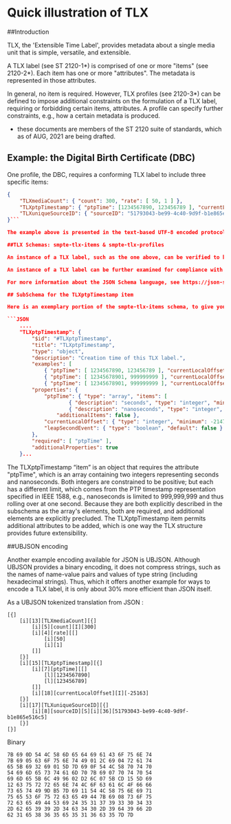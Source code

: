 # Quick illustration of TLX

##Introduction

TLX, the 'Extensible Time Label', provides metadata about a single media unit that is simple, versatile, and extensible.

A TLX label (see ST 2120-1*) is comprised of one or more "items" (see 2120-2*).  Each item has one or more "attributes".  The metadata is represented in those attributes.

In general, no item is required.  However, TLX profiles (see 2120-3*) can be defined to impose additional constraints on the formulation of a TLX label, requiring or forbidding certain items, attributes.  A profile can specify further constraints, e.g., how a certain metadata is produced.

* these documents are members of the ST 2120 suite of standards, which as of AUG, 2021 are being drafted.

## Example: the Digital Birth Certificate (DBC)

One profile, the DBC, requires a conforming TLX label to include three specific items:

```JSON
{
    "TLXmediaCount": { "count": 300, "rate": [ 50, 1 ] },
    "TLXptpTimestamp": { "ptpTime": [1234567890, 123456789 ], "currentLocalOffset": -25163 },
    "TLXuniqueSourceID": { "sourceID": "51793043-be99-4c40-9d9f-b1e865e516c5" }
}```

The example above is presented in the text-based UTF-8 encoded protocol "JSON".  JSON is a great choice when trying to understand what's in a message – it's quite easy to read.  Of course, for a complete understanding of the elements, one should consult the SMPTE ST 2120 suite of documents, currently in draft.  However, a JSON representation is not at all compact.  The underlying metadata data can be much more efficiently represented by other encodings, such as the SMPTE KLV data encoding protocol described in SMTPE ST 336, which should suggest that a TLX label could be encoded in multiple, different ways.

##TLX Schemas: smpte-tlx-items & smpte-tlx-profiles

An instance of a TLX label, such as the one above, can be verified to be a valid TLX instance by the JSON Schema smpte-tlx-items.json.  The TLX label itself is merely an object: a non-empty, unordered collection of items, none of which are required.  TLX items are themselves objects, an non-empty unordered collection of attributes, some of which might be required.  The smpte-tlx-items schema includes the overall TLX schema, a subschema for each of the TLX items and its attributes, and some derived types that also appear as subschemas to assist in consistency when describing the attributes.

An instance of a TLX label can be further examined for compliance with a TLX profile (such as the DBC), by verification against the appropriate subschema withn the smpte-tlx-profiles.json schema.  Each profile subschema tests for those (testable) constraints that are additional relative to those already needed for a TLX label to be valid.

For more information about the JSON Schema language, see https://json-schema.org/

## SubSchema for the TLXptpTimestamp item

Here is an exemplary portion of the smpte-tlx-items schema, to give you an idea of how to read it.  This portion describes what is allowed for the TLXptpTimestamp, the middle line of the example TLX label above.

```JSON
    ....
    "TLXptpTimestamp": {
        "$id": "#TLXptpTimestamp",
        "title": "TLXptpTimestamp",
        "type": "object",
        "description": "Creation time of this TLX label.",
        "examples": [
            { "ptpTime": [ 1234567890, 123456789 ], "currentLocalOffset": -25163, "leapSecondEvent": false },
            { "ptpTime": [ 12345678901, 999999999 ], "currentLocalOffset": -25163},
            { "ptpTime": [ 12345678901, 999999999 ], "currentLocalOffset": -25163, "foo": "bar" } ],
        "properties": {
            "ptpTime": { "type": "array", "items": [
                    { "description": "seconds", "type": "integer", "minimum": 0, "exclusiveMaximum": 281474976710656 },
                    { "description": "nanoseconds", "type": "integer", "minimum": 0, "exclusiveMaximum": 1000000000 } ],
                "additionalItems": false },
            "currentLocalOffset": { "type": "integer", "minimum": -2147483648, "exclusiveMaximum": 2147483648 },
            "leapSecondEvent": { "type": "boolean", "default": false }
        },
        "required": [ "ptpTime" ],
        "additionalProperties": true
    }...
```

The TLXptpTimestamp “item” is an object that requires the attribute "ptpTime", which is an array containing two integers representing seconds and nanoseconds.  Both integers are constrained to be positive; but each has a different limit, which comes from the PTP timestamp representation specified in IEEE 1588, e.g., nanoseconds is limited to 999,999,999 and thus rolling over at one second.  Because they are both explicitly described in the subschema as the array's elements, both are required, and additional elements are explicitly precluded.  The TLXptpTimestamp item permits additional attributes to be added, which is one way the TLX structure provides future extensibility.

##UBJSON encoding

Another example encoding available for JSON is UBJSON.  Although UBJSON provides a binary encoding, it does not compress strings, such as the names of name-value pairs and values of type string (including hexadecimal strings).  Thus, which it offers another example for ways to encode a TLX label, it is only about 30% more efficient than JSON itself.

As a UBJSON tokenized translation from JSON :

```UJBJSON
[{]
    [i][13][TLXmediaCount][{]
        [i][5][count][I][300]
        [i][4][rate][[]
            [i][50]
            [i][1]
        []]
    [}]
    [i][15][TLXptpTimestamp][{]
        [i][7][ptpTime][[]
            [l][1234567890]
            [l][123456789]
        []]
        [i][18][currentLocalOffset][I][-25163]
    [}]
    [i][17][TLXuniqueSourceID][{]
        [i][8][sourceID][S][i][36][51793043-be99-4c40-9d9f-b1e865e516c5]
    [}]
[}]
```

Binary

```
7B 69 0D 54 4C 58 6D 65 64 69 61 43 6F 75 6E 74
7B 69 05 63 6F 75 6E 74 49 01 2C 69 04 72 61 74
65 5B 69 32 69 01 5D 7D 69 0F 54 4C 58 70 74 70
54 69 6D 65 73 74 61 6D 70 7B 69 07 70 74 70 54
69 6D 65 5B 6C 49 96 02 D2 6C 07 5B CD 15 5D 69
12 63 75 72 72 65 6E 74 4C 6F 63 61 6C 4F 66 66
73 65 74 49 9D B5 7D 69 11 54 4C 58 75 6E 69 71
75 65 53 6F 75 72 63 65 49 44 7B 69 08 73 6F 75
72 63 65 49 44 53 69 24 35 31 37 39 33 30 34 33
2D 62 65 39 39 2D 34 63 34 30 2D 39 64 39 66 2D
62 31 65 38 36 35 65 35 31 36 63 35 7D 7D
```

